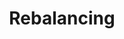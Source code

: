 ---
title: Rebalancing
no_date: true
position: 3
status: current
section: resource-cards
lead: We challenge the notion that it’s a best practice for reaching
  long-term financial goals.
source: external
link: https://www.wsj.com/articles/portfolio-rebalancing-might-be-overrated-1483931101
format_class: resource
---